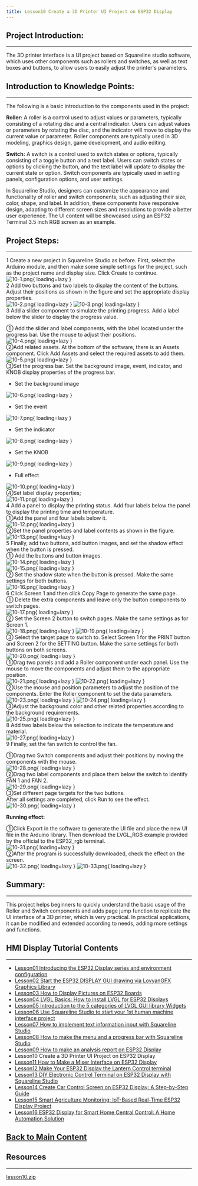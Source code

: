 ```yaml
---
title: Lesson10 Create a 3D Printer UI Project on ESP32 Display
---
```


## **Project Introduction:**
----

The 3D printer interface is a UI project based on Squareline studio software, which uses other components such as rollers and switches, as well as text boxes and buttons, to allow users to easily adjust the printer's parameters.

## **Introduction to Knowledge Points:**
-----

The following is a basic introduction to the components used in the project:

**Roller:** A roller is a control used to adjust values or parameters, typically consisting of a rotating disc and a central indicator. Users can adjust values or parameters by rotating the disc, and the indicator will move to display the current value or parameter. Roller components are typically used in 3D modeling, graphics design, game development, and audio editing.

**Switch:** A switch is a control used to switch states or options, typically consisting of a toggle button and a text label. Users can switch states or options by clicking the button, and the text label will update to display the current state or option. Switch components are typically used in setting panels, configuration options, and user settings.

In Squareline Studio, designers can customize the appearance and functionality of roller and switch components, such as adjusting their size, color, shape, and label. In addition, these components have responsive design, adapting to different screen sizes and resolutions to provide a better user experience. The UI content will be showcased using an ESP32 Terminal 3.5 inch RGB screen as an example.

## **Project Steps:**
-----

1 Create a new project in Squareline Studio as before. First, select the Arduino module, and then make some simple settings for the project, such as the project name and display size. Click Create to continue.     
![10-1.png](https://wiki.elecrow.com/images/thumb/f/f1/10-1.png/640px-10-1.png){ loading=lazy }  
2 Add two buttons and two labels to display the content of the buttons. Adjust their positions as shown in the figure and set the appropriate display properties.     
![10-2.png](https://wiki.elecrow.com/images/thumb/a/ab/10-2.png/300px-10-2.png){ loading=lazy }
![10-3.png](https://wiki.elecrow.com/images/thumb/3/3e/10-3.png/367px-10-3.png){ loading=lazy }  
3 Add a slider component to simulate the printing progress. Add a label below the slider to display the progress value.

① Add the slider and label components, with the label located under the progress bar. Use the mouse to adjust their positions.     
![10-4.png](https://wiki.elecrow.com/images/d/d8/10-4.png){ loading=lazy }   
②Add related assets. At the bottom of the software, there is an Assets component. Click Add Assets and select the required assets to add them.     
![10-5.png](https://wiki.elecrow.com/images/5/51/10-5.png){ loading=lazy }   
③Set the progress bar. Set the background image, event, indicator, and KNOB display properties of the progress bar.

- Set the background image

![10-6.png](https://wiki.elecrow.com/images/thumb/9/95/10-6.png/235px-10-6.png){ loading=lazy }

- Set the event

![10-7.png](https://wiki.elecrow.com/images/thumb/0/04/10-7.png/235px-10-7.png){ loading=lazy }

- Set the indicator

![10-8.png](https://wiki.elecrow.com/images/thumb/9/95/10-8.png/235px-10-8.png){ loading=lazy }

- Set the KNOB

![10-9.png](https://wiki.elecrow.com/images/thumb/f/f8/10-9.png/235px-10-9.png){ loading=lazy }

- Full effect

![10-10.png](https://wiki.elecrow.com/images/b/b4/10-10.png){ loading=lazy }   
④Set label display properties;     
![10-11.png](https://wiki.elecrow.com/images/thumb/a/a3/10-11.png/223px-10-11.png){ loading=lazy }  
4 Add a panel to display the printing status. Add four labels below the panel to display the printing time and temperature.   
①Add the panel and four labels below it.   
![10-12.png](https://wiki.elecrow.com/images/f/ff/10-12.png){ loading=lazy }   
②Set the panel properties and label contents as shown in the figure.   
![10-13.png](https://wiki.elecrow.com/images/0/09/10-13.png){ loading=lazy }   
5 Finally, add two buttons, add button images, and set the shadow effect when the button is pressed.  
① Add the buttons and button images.   
![10-14.png](https://wiki.elecrow.com/images/8/89/10-14.png){ loading=lazy }   
![10-15.png](https://wiki.elecrow.com/images/thumb/4/43/10-15.png/138px-10-15.png){ loading=lazy }   
② Set the shadow state when the button is pressed. Make the same settings for both buttons.  
![10-16.png](https://wiki.elecrow.com/images/thumb/2/2c/10-16.png/238px-10-16.png){ loading=lazy }   
6 Click Screen 1 and then click Copy Page to generate the same page.   
① Delete the extra components and leave only the button components to switch pages.   
![10-17.png](https://wiki.elecrow.com/images/8/80/10-17.png){ loading=lazy }   
② Set the Screen 2 button to switch pages. Make the same settings as for Screen 1.    
![10-18.png](https://wiki.elecrow.com/images/7/73/10-18.png){ loading=lazy }
![10-19.png](https://wiki.elecrow.com/images/0/07/10-19.png){ loading=lazy }   
③ Select the target page to switch to. Select Screen 1 for the PRINT button and Screen 2 for the SETTING button. Make the same settings for both buttons on both screens.   
![10-20.png](https://wiki.elecrow.com/images/thumb/1/1a/10-20.png/243px-10-20.png){ loading=lazy }  
①Drag two panels and add a Roller component under each panel. Use the mouse to move the components and adjust them to the appropriate position.  
![10-21.png](https://wiki.elecrow.com/images/2/2d/10-21.png){ loading=lazy }
![10-22.png](https://wiki.elecrow.com/images/0/01/10-22.png){ loading=lazy }   
②Use the mouse and position parameters to adjust the position of the components. Enter the Roller component to set the data parameters.   
![10-23.png](https://wiki.elecrow.com/images/c/cf/10-23.png){ loading=lazy }
![10-24.png](https://wiki.elecrow.com/images/6/61/10-24.png){ loading=lazy }   
③Adjust the background color and other related properties according to the background requirements.   
![10-25.png](https://wiki.elecrow.com/images/8/88/10-25.png){ loading=lazy }   
8 Add two labels below the selection to indicate the temperature and material.   
![10-27.png](https://wiki.elecrow.com/images/6/6f/10-27.png){ loading=lazy }   
9 Finally, set the fan switch to control the fan.

①Drag two Switch components and adjust their positions by moving the components with the mouse.   
![10-28.png](https://wiki.elecrow.com/images/4/4d/10-28.png){ loading=lazy }   
②Drag two label components and place them below the switch to identify FAN 1 and FAN 2.   
![10-29.png](https://wiki.elecrow.com/images/e/ee/10-29.png){ loading=lazy }   
③Set different page targets for the two buttons.   
After all settings are completed, click Run to see the effect.   
![10-30.png](https://wiki.elecrow.com/images/d/d3/10-30.png){ loading=lazy }  

**Running effect:**

①Click Export in the software to generate the UI file and place the new UI file in the Arduino library. Then download the LVGL_RGB example provided by the official to the ESP32_rgb terminal.   
![10-31.png](https://wiki.elecrow.com/images/thumb/9/9a/10-31.png/246px-10-31.png){ loading=lazy }  
②After the program is successfully downloaded, check the effect on the screen.   
![10-32.png](https://wiki.elecrow.com/images/1/13/10-32.png){ loading=lazy } 
![10-33.png](https://wiki.elecrow.com/images/0/01/10-33.png){ loading=lazy }

## **Summary:**
-----

This project helps beginners to quickly understand the basic usage of the Roller and Switch components and adds page jump function to replicate the UI interface of a 3D printer, which is very practical. In practical applications, it can be modified and extended according to needs, adding more settings and functions.

## **HMI Display Tutorial Contents**
------

- [Lesson01 Introducing the ESP32 Display series and environment configuration](./lesson01-introducing-the-esp32-display-series-and-environment-configuration.md)
- [Lesson02 Start the ESP32 DISPLAY GUI drawing via LovyanGFX Graphics Library](./lesson02-start-the-esp32-display-gui-drawing-via-lovyangfx-graphics-library.md)
- [Lesson03 How to Display Pictures on ESP32 Boards](./lesson03-how-to-display-pictures-on-esp32-boards.md)
- [Lesson04 LVGL Basics: How to install LVGL for ESP32 Displays](./lesson04-lvgl-basics-how-to-install-lvgl-for-esp32-displays.md)
- [Lesson05 Introduction to the 5 categories of LVGL GUI library Widgets](./lesson05-introduction-to-the-5-categories-of-lvgl-gui-library-widgets.md)
- [Lesson06 Use Squareline Studio to start your 1st human machine interface project](./lesson06-use-squareline-studio-to-start-your-1st-human-machine-interface-project.md)
- [Lesson07 How to implement text information input with Squareline Studio](./lesson07-how-to-implement-text-information-input-with-squareline-studio.md)
- [Lesson08 How to make the menu and a progress bar with Squareline Studio](./lesson08-how-to-make-the-menu-and-a-progress-bar-with-squareline-studio.md)
- [Lesson09 How to make an analysis report on ESP32 Display](./lesson09-how-to-make-an-analysis-report-on-esp32-display.md)
- Lesson10 Create a 3D Printer UI Project on ESP32 Display
- [Lesson11 How to Make a Mixer Interface on ESP32 Display](./lesson11-how-to-make-a-mixer-interface-on-esp32-display.md)
- [Lesson12 Make Your ESP32 Display the Lantern Control terminal](./lesson12-make-your-esp32-display-the-lantern-control-terminal.md)
- [Lesson13 DIY Electronic Control Terminal on ESP32 Display with Squareline Studio](./lesson13-diy-electronic-control-terminal-on-esp32-display-with-squareline-studio.md)
- [Lesson14 Create Car Control Screen on ESP32 Display: A Step-by-Step Guide](./lesson14-create-car-control-screen-on-esp32-display-a-step-by-step-guide.md)
- [Lesson15 Smart Agriculture Monitoring: IoT-Based Real-Time ESP32 Display Project](./lesson15-smart-agriculture-monitoring-lot-based-real-time-esp32-display-project.md)
- [Lesson16 ESP32 Display for Smart Home Central Control: A Home Automation Solution](./lesson16-esp32-display-for-smart-home-central-control-a-home-automation-solution.md)

## **[Back to Main Content](./Tutorials.md)** 

## Resources
----

[lesson10.zip](https://wiki.elecrow.com/images/7/75/ESP-Display-lesson10.zip)
